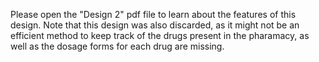 Please open the "Design 2" pdf file to learn about the features of this design. Note that this design was also discarded, as it might not
be an efficient method to keep track of the drugs present in the pharamacy, as well as the dosage forms for each drug are missing. 
